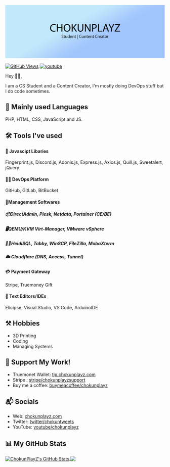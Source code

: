 [![ChokunPlayZ](https://github.com/ChokunPlayZ/ChokunPlayZ/raw/main/pictures/profile-readme/banner-1500x500.png)][1]

[![GitHub Views](https://komarev.com/ghpvc/?username=chokunplayz&color=FAC151)][5]
[![youtube](https://img.shields.io/badge/YouTuber-Follow%20Me-FAC151.svg?logo=youtube&logoWidth=20)][4]

Hey 👋🏻,

I am a CS Student and a Content Creator, I'm mostly doing DevOps stuff but I do code sometimes.

## 📜 Mainly used Languages
PHP, HTML, CSS, JavaScript and JS.

## 🛠 Tools I've used
#### 📃 Javascipt Libaries
Fingerprint.js, Discord.js, Adonis.js, Express.js, Axios.js, Quill.js, Sweetalert, jQuery
#### 👨‍💻 DevOps Platform
GitHub, GitLab, BitBucket
#### 💼Management Softwares
##### 📦DirectAdmin, Plesk, Netdata, Portainer (CE/BE)
##### 🖥QEMU/KVM Virt-Manager, VMware vSphere
##### 👨‍💻HeidiSQL, Tabby, WinSCP, FileZilla, MobaXterm
##### 🌥 Cloudflare (DNS, Access, Tunnel)
#### 💳 Payment Gateway
Stripe, Truemoney Gift
#### 📑 Text Editors/IDEs
Elicipse, Visual Studio, VS Code, ArduinoIDE

## ⚒ Hobbies
- 3D Printing
- Coding
- Managing Systems

## 💖 Support My Work!
- Truemonet Wallet: [tip.chokunplayz.com][4]
- Stripe : [stripe/chokunplayzsupport][5]
- Buy me a coffee: [buymeacoffee/chokunplayz][6]

## 📬 Socials

- Web: [chokunplayz.com][1]
- Twitter: [twitter/chokuntweets][2]
- YouTube: [youtube/chokunplayz][3]

## 📊 My GitHub Stats

<a href="https://github.com/ChokunPlayZ">
  <img align="center" src="https://github-readme-stats.vercel.app/api?username=chokunplayz&theme=github_dark" alt="ChokunPlayZ's GitHub Stats" height="230"/>
</a>

<a href="https://github.com/ChokunPlayZ">
  <img align="center" src="https://github-readme-stats.vercel.app/api/top-langs/?username=chokunplayz&theme=github_dark" height="230"/>
</a>

[1]: https://www.chokunplayz.com
[2]: https://twitter.com/intent/follow?screen_name=chokuntweets
[3]: https://www.youtube.com/chokunplayz?sub_confirmation=1
[4]: https://tip.chokunplayz.com/
[5]: https://buy.stripe.com/8wM9C7blfeGvfks7ss
[6]: http://buymeacoffee.com/chokunplayz
